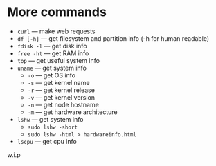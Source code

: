 # More commands 

- `curl` — make web requests
- `df [-h]` — get filesystem and partition info (-h for human readable)
- `fdisk -l` — get disk info
- `free -ht` — get RAM info
- `top` — get useful system info
- `uname` — get system info
	- `-o` — get OS info
	- `-s` — get kernel name
	- `-r` — get kernel release
	- `-v` — get kernel version
	- `-n` — get node hostname
	- `-m` — get hardware architecture
- `lshw` — get system info
	- `sudo lshw -short`
	- `sudo lshw -html > hardwareinfo.html`
- `lscpu` — get cpu info

w.i.p